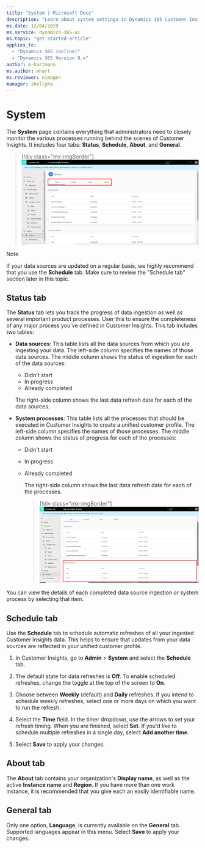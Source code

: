 ```yaml
---
title: "System | Microsoft Docs"
description: "Learn about system settings in Dynamics 365 Customer Insights."
ms.date: 12/04/2019
ms.service: dynamics-365-ai
ms.topic: "get-started-article"
applies_to: 
  - "Dynamics 365 (online)"
  - "Dynamics 365 Version 9.x"
author: m-hartmann
ms.author: mhart
ms.reviewer: nimagen
manager: shellyha
---
```


# System

The **System** page contains everything that administrators need to closely monitor the various processes running behind the scenes of Customer Insights. It includes four tabs: **Status**, **Schedule**, **About**, and **General**.

> [!div class="mx-imgBorder"]
> ![System page](media/system-tabs.png "System page")

> [!NOTE]
> If your data sources are updated on a regular basis, we highly recommend that you use the **Schedule** tab. Make sure to review the "Schedule tab" section later in this topic.

## Status tab

The **Status** tab lets you track the progress of data ingestion as well as several important product processes. User this to ensure the completeness of any major process you've defined in Customer Insights. This tab includes two tables:

- **Data sources**: This table lists all the data sources from which you are ingesting your data. The left-side column specifies the names of those data sources. The middle column shows the status of ingestion for each of the data sources:
  - Didn't start
  - In progress
  - Already completed
  
   The right-side column shows the last data refresh date for each of the data sources.

- **System processes**: This table lists all the processes that should be executed in Customer Insights to create a unified customer profile. The left-side column specifies the names of those processes. The middle column shows the status of progress for each of the processes:
  - Didn't start
  - In progress
  - Already completed
  
    The right-side column shows the last data refresh date for each of the processes.

    > [!div class="mx-imgBorder"]
    > ![Refresh date](media/system-status-processes.png "Refresh date")

You can view the details of each completed data source ingestion or system process by selecting that item.

## Schedule tab

Use the **Schedule** tab to schedule automatic refreshes of all your ingested Customer Insights data. This helps to ensure that updates from your data sources are reflected in your unified customer profile.

1. In Customer Insights, go to **Admin** > **System** and select the **Schedule** tab.

2. The default state for data refreshes is **Off**. To enable scheduled refreshes, change the toggle at the top of the screen to **On**.

3. Choose between **Weekly** (default) and **Daily** refreshes. If you intend to schedule weekly refreshes, select one or more days on which you want to run the refresh.

4. Select the **Time** field. In the timer dropdown, use the arrows to set your refresh timing. When you are finished, select **Set**. If you'd like to schedule multiple refreshes in a single day, select **Add another time**.

5. Select **Save** to apply your changes.

## About tab

The **About** tab contains your organization's **Display name**, as well as the active **Instance name** and **Region**. If you have more than one work instance, it is recommended that you give each an easily identifiable name.

## General tab

Only one option, **Language**, is currently available on the **General** tab. Supported languages appear in this menu. Select **Save** to apply your changes.
